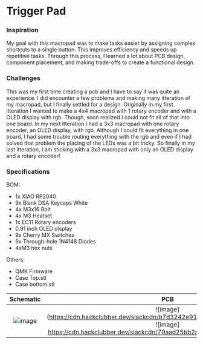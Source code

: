 # Trigger Pad

### Inspiration

My goal with this macropad was to make tasks easier by assigning complex shortcuts to a single button. This improves efficiency and speeds up repetitive tasks. Through this process, I learned a lot about PCB design, component placement, and making trade-offs to create a functional design.

### Challenges

 This was my first time creating a pcb and I have to say it was quite an experience. I did encounter a few problems and making many itteration of my macropad, but I finally settled for a design. Originally in my first itteration I wanted to make a 4x4 macropad with 1 rotary encoder and with a OLED display with rgb. Though, soon realized I could not fit all of that into one board. In my next itteration I had a 3x3 macropad with one rotary encoder, an OLED display, with rgb. Although I could fit everything in one board, I had some trouble routing everything with the rgb and even if I had solved that problem the placing of the LEDs was a bit tricky. So finally in my last itteration, I am sticking with a 3x3 macropad with only an OLED display and a rotary encoder!

### Specifications

BOM: 
- 1x XIAO RP2040
- 9x Blank DSA Keycaps White
- 4x M3x16 Bolt
- 4x M3 Heatset
- 1x EC11 Rotary encoders
- 0.91 inch OLED display
- 9x Cherry MX Switches
- 9x Through-hole 1N4148 Diodes
- 4xM3 hex nuts

Others:
- QMK Firmware
- Case Top.stl 
- Case bottom.stl

Schematic            |  PCB         |   Case
:-------------------------:|:-------------------------:|:-------------------------:|
![image](https://cdn.hackclubber.dev/slackcdn/749dc306ac58f6cfa6c8b6a34eb5c2b1.png)    |  ![image](https://cdn.hackclubber.dev/slackcdn/b7d3242e91398aa26c269f6271fc1f12.png ![image] https://cdn.hackclubber.dev/slackcdn/79aad25bb2a42f94fb86bb16e9f464fe.png)  |  ![image](https://cdn.hack.pet/slackcdn/145d20323730aa4e7457f78ae627d6fe.png)



